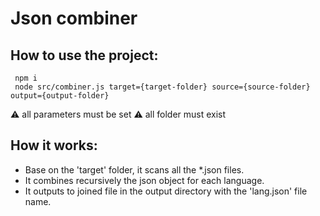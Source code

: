 # Json combiner

## How to use the project: 
```
 npm i
 node src/combiner.js target={target-folder} source={source-folder} output={output-folder}
```
⚠️ all parameters must be set
⚠️ all folder must exist

## How it works:
- Base on the 'target' folder, it scans all the *.json files.
- It combines recursively the json object for each language. 
- It outputs to joined file in the output directory with the 'lang.json' file name.
